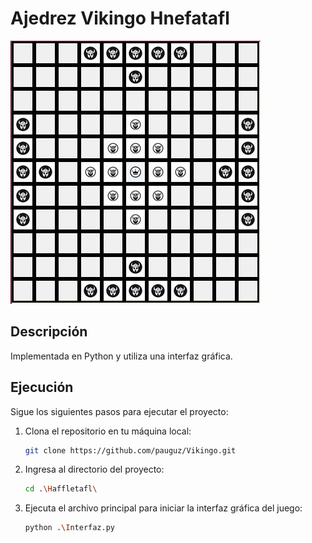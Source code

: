 # Ajedrez Vikingo Hnefatafl

![Ajedrez Vikingo](/Haffletafl/wgame.png)

## Descripción
Implementada en Python y utiliza una interfaz gráfica.

## Ejecución

Sigue los siguientes pasos para ejecutar el proyecto:

1. Clona el repositorio en tu máquina local:
    ```bash
    git clone https://github.com/pauguz/Vikingo.git
    ```

2. Ingresa al directorio del proyecto:
    ```bash
    cd .\Haffletafl\
    ```

3. Ejecuta el archivo principal para iniciar la interfaz gráfica del juego:
    ```bash
    python .\Interfaz.py
    ```
